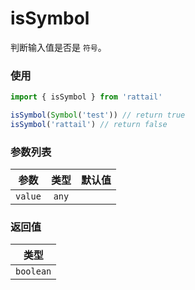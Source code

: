 # isSymbol

判断输入值是否是 `符号`。

### 使用

```ts
import { isSymbol } from 'rattail'

isSymbol(Symbol('test')) // return true
isSymbol('rattail') // return false
```

### 参数列表

| 参数    | 类型  | 默认值 |
| ------- | :---: | -----: |
| `value` | `any` |        |

### 返回值

|   类型    |
| :-------: |
| `boolean` |
